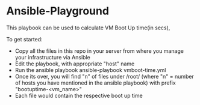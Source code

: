# Ansible-Playground

This playbook can be used to calculate VM Boot Up time(in secs),

To get started:

- Copy all the files in this repo in your server from where you manage your infrastructure via Ansible
- Edit the playbook, with appropriate "host" name
- Run the ansible playbook 
    ansible-playbook vmboot-time.yml
- Once its over, you will find "n" of files under /root/ (where "n" = number of hosts you have mentioned in the ansible playbook)
  with prefix "bootuptime-<vm_name>" 
- Each file would contain the respective boot up time


